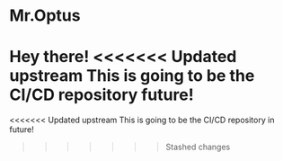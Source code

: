 # Mr.Optus
Hey there!
<<<<<<< Updated upstream
This is going to be the CI/CD repository future!
=======
<<<<<<< Updated upstream
This is going to be the CI/CD repository in future!
>>>>>>> Stashed changes

